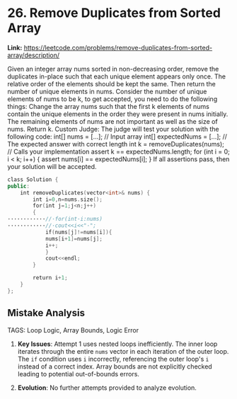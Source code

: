 # 26. Remove Duplicates from Sorted Array

**Link:** https://leetcode.com/problems/remove-duplicates-from-sorted-array/description/

Given an integer array nums sorted in non-decreasing order, remove the duplicates in-place such that each unique element appears only once. The relative order of the elements should be kept the same. Then return the number of unique elements in nums. Consider the number of unique elements of nums to be k, to get accepted, you need to do the following things: Change the array nums such that the first k elements of nums contain the unique elements in the order they were present in nums initially. The remaining elements of nums are not important as well as the size of nums. Return k. Custom Judge: The judge will test your solution with the following code: int[] nums = [...]; // Input array int[] expectedNums = [...]; // The expected answer with correct length int k = removeDuplicates(nums); // Calls your implementation assert k == expectedNums.length; for (int i = 0; i < k; i++) { assert nums[i] == expectedNums[i]; } If all assertions pass, then your solution will be accepted.

```cpp
class Solution {
public:
    int removeDuplicates(vector<int>& nums) {
        int i=0,n=nums.size();
        for(int j=1;j<n;j++)
        {
·‌·‌·‌·‌·‌·‌·‌·‌·‌·‌·‌·‌//·‌for(int·‌i:nums)
·‌·‌·‌·‌·‌·‌·‌·‌·‌·‌·‌·‌//·‌cout<<i<<"·‌";
            if(nums[j]!=nums[i]){
            nums[i+1]=nums[j];
            i++;
            }
            cout<<endl;
        }

        return i+1;
    }
};
```

## Mistake Analysis

TAGS: Loop Logic, Array Bounds, Logic Error

1. **Key Issues**: Attempt 1 uses nested loops inefficiently. The inner loop iterates through the entire `nums` vector in each iteration of the outer loop.  The `if` condition uses `i` incorrectly, referencing the outer loop's `i` instead of a correct index. Array bounds are not explicitly checked leading to potential out-of-bounds errors.

2. **Evolution**: No further attempts provided to analyze evolution.

